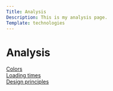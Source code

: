 ```yaml
---
Title: Analysis
Description: This is my analysis page.
Template: technologies
---
```

Analysis
==========================

<div class="box">
<a href="../portfolio/analysis/01_colors">Colors</a>
</div>

<div class="box wide2">
<a href="../portfolio/analysis/02_load">Loading times</a>
</div>

<div class="box wide3">
<a href="../portfolio/analysis/03_design_principles">Design principles</a>
</div>
